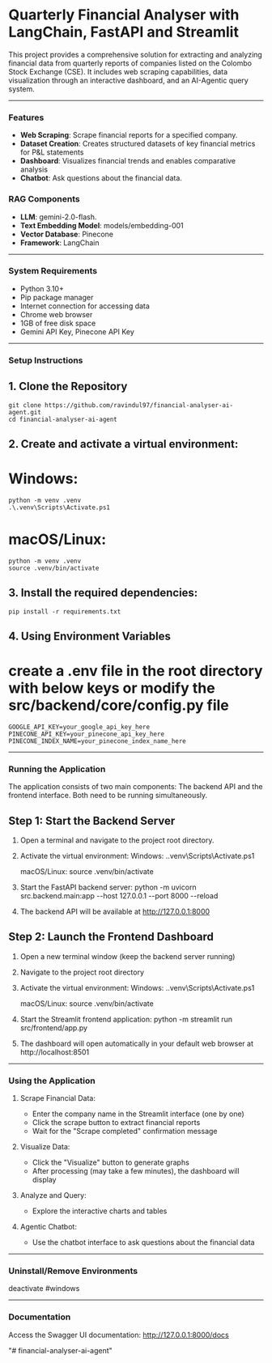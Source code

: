 # Quarterly Financial Analyser with LangChain, FastAPI and Streamlit

This project provides a comprehensive solution for extracting and analyzing financial data from quarterly reports of companies listed on the Colombo Stock Exchange (CSE). It includes web scraping capabilities, data visualization through an interactive dashboard, and an AI-Agentic query system.

------------------------------------------------------------------------

### Features

- **Web Scraping**: Scrape financial reports for a specified company.
- **Dataset Creation**: Creates structured datasets of key financial metrics for P&L statements
- **Dashboard**: Visualizes financial trends and enables comparative analysis
- **Chatbot**: Ask questions about the financial data.

### RAG Components

- **LLM**: gemini-2.0-flash.
- **Text Embedding Model**: models/embedding-001
- **Vector Database**: Pinecone
- **Framework**: LangChain

------------------------------------------------------------------------

### System Requirements

- Python 3.10+
- Pip package manager 
- Internet connection for accessing data
- Chrome web browser
- 1GB of free disk space
- Gemini API Key, Pinecone API Key

------------------------------------------------------------------------

### Setup Instructions

## 1. Clone the Repository

    git clone https://github.com/ravindul97/financial-analyser-ai-agent.git
    cd financial-analyser-ai-agent

## 2. Create and activate a virtual environment:
# Windows:
    python -m venv .venv
    .\.venv\Scripts\Activate.ps1

# macOS/Linux:
    python -m venv .venv
    source .venv/bin/activate

## 3. Install the required dependencies:
    pip install -r requirements.txt

## 4. Using Environment Variables
# create a .env file in the root directory with below keys or modify the src/backend/core/config.py file
    GOOGLE_API_KEY=your_google_api_key_here
    PINECONE_API_KEY=your_pinecone_api_key_here
    PINECONE_INDEX_NAME=your_pinecone_index_name_here


------------------------------------------------------------------------

### Running the Application
The application consists of two main components: 
The backend API and the frontend interface. Both need to be running simultaneously.

## Step 1: Start the Backend Server

1. Open a terminal and navigate to the project root directory.

2. Activate the virtual environment:
    Windows:
        .\.venv\Scripts\Activate.ps1

    macOS/Linux:
        source .venv/bin/activate

3. Start the FastAPI backend server:
    python -m uvicorn src.backend.main:app --host 127.0.0.1 --port 8000 --reload

4. The backend API will be available at http://127.0.0.1:8000


## Step 2: Launch the Frontend Dashboard

1. Open a new terminal window (keep the backend server running)

2. Navigate to the project root directory

3. Activate the virtual environment:
    Windows:
        .\.venv\Scripts\Activate.ps1

    macOS/Linux:
        source .venv/bin/activate

4. Start the Streamlit frontend application:
    python -m streamlit run src/frontend/app.py

5. The dashboard will open automatically in your default web browser at http://localhost:8501

------------------------------------------------------------------------

### Using the Application

1. Scrape Financial Data:
    - Enter the company name in the Streamlit interface (one by one)
    - Click the scrape button to extract financial reports
    - Wait for the "Scrape completed" confirmation message

2. Visualize Data:
    - Click the "Visualize" button to generate graphs
    - After processing (may take a few minutes), the dashboard will display

3. Analyze and Query:
    - Explore the interactive charts and tables
    
4. Agentic Chatbot:
    - Use the chatbot interface to ask questions about the financial data

------------------------------------------------------------------------

### Uninstall/Remove Environments

deactivate  #windows

------------------------------------------------------------------------

### Documentation
Access the Swagger UI documentation: http://127.0.0.1:8000/docs

"# financial-analyser-ai-agent" 
